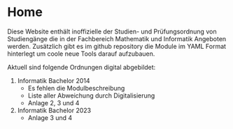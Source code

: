 # Home

Diese Website enthält inoffizielle der Studien- und Prüfungsordnung von Studiengänge
die in der Fachbereich Mathematik und Informatik Angeboten werden. Zusätzlich gibt es im github repository die Module
im YAML Format hinterlegt um coole neue Tools darauf aufzubauen.

Aktuell sind folgende Ordnungen digital abgebildet:

1. Informatik Bachelor 2014
    - Es fehlen die Modulbeschreibung
    - Liste aller Abweichung durch Digitalisierung
    - Anlage 2, 3 und 4
2. Informatik Bachelor 2023
    - Anlage 3 und 4

